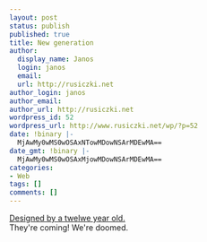 ```yaml
---
layout: post
status: publish
published: true
title: New generation
author:
  display_name: Janos
  login: janos
  email: 
  url: http://rusiczki.net
author_login: janos
author_email: 
author_url: http://rusiczki.net
wordpress_id: 52
wordpress_url: http://www.rusiczki.net/wp/?p=52
date: !binary |-
  MjAwMy0wMS0wOSAxNTowMDowNSArMDEwMA==
date_gmt: !binary |-
  MjAwMy0wMS0wOSAxMjowMDowNSArMDEwMA==
categories:
- Web
tags: []
comments: []
---
```

<p><a href="http://www.yuunalesca.org/weblog/" title="Holy Cow!">Designed by a twelwe year old.</a><br />
They're coming! We're doomed.</p>
